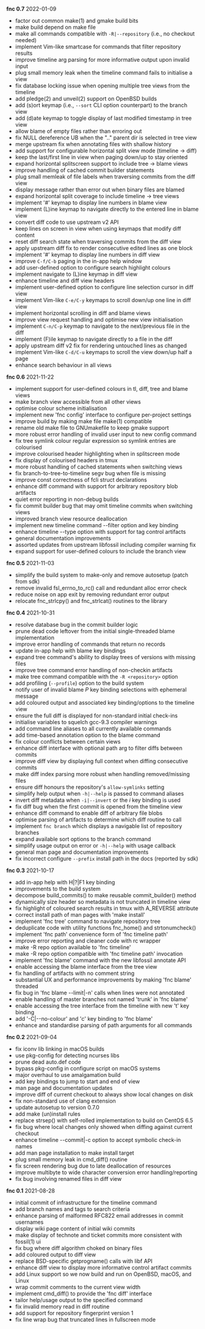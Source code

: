 **fnc 0.7** 2022-01-09

- factor out common make(1) and gmake build bits
- make build depend on make file
- make all commands compatible with `-R|--repository` (i.e., no checkout needed)
- implement Vim-like smartcase for commands that filter repository results
- improve timeline arg parsing for more informative output upon invalid input
- plug small memory leak when the timeline command fails to initialise a view
- fix database locking issue when opening multiple tree views from the timeline
- add pledge(2) and unveil(2) support on OpenBSD builds
- add (s)ort keymap (i.e., `--sort` CLI option counterpart) to the branch view
- add (d)ate keymap to toggle display of last modified timestamp in tree view
- allow blame of empty files rather than erroring out
- fix NULL dereference UB when the ".." parent dir is selected in tree view
- merge upstream fix when annotating files with shallow history
- add support for configurable horizontal split view mode (timeline -> diff)
- keep the last/first line in view when paging down/up to stay oriented
- expand horizontal splitscreen support to include tree -> blame views
- improve handling of cached commit builder statements
- plug small memleak of file labels when traversing commits from the diff view
- display message rather than error out when binary files are blamed
- expand horizontal split coverage to include timeline -> tree views
- implement '#' keymap to display line numbers in blame view
- implement (L)ine keymap to navigate directly to the entered line in blame view
- convert diff code to use upstream v2 API
- keep lines on screen in view when using keymaps that modify diff content
- reset diff search state when traversing commits from the diff view
- apply upstream diff fix to render consecutive edited lines as one block
- implement '#' keymap to display line numbers in diff view
- improve `C-f/C-b` paging in the in-app help window
- add user-defined option to configure search highlight colours
- implement navigate to (L)ine keymap in diff view
- enhance timeline and diff view headers
- implement user-defined option to configure line selection cursor in diff view
- implement Vim-like `C-e/C-y` keymaps to scroll down/up one line in diff view
- implement horizontal scrolling in diff and blame views
- improve view request handling and optimise new view initialisation
- implement `C-n/C-p` keymap to navigate to the next/previous file in the diff
- implement (F)ile keymap to navigate directly to a file in the diff
- apply upstream diff v2 fix for rendering untouched lines as changed
- implement Vim-like `C-d/C-u` keymaps to scroll the view down/up half a page
- enhance search behaviour in all views

**fnc 0.6** 2021-11-22

- implement support for user-defined colours in tl, diff, tree and blame views
- make branch view accessible from all other views
- optimise colour scheme initialisation
- implement new 'fnc config' interface to configure per-project settings
- improve build by making make file make(1) compatible
- rename old make file to GNUmakefile to keep gmake support
- more robust error handling of invalid user input to new config command
- fix tree symlink colour regular expression so symlink entries are colourised
- improve colourised header highlighting when in splitscreen mode
- fix display of colourised headers in tmux
- more robust handling of cached statements when switching views
- fix branch-to-tree-to-timeline segv bug when file is missing
- improve const correctness of fcli struct declarations
- enhance diff command with support for arbitrary repository blob artifacts
- quiet error reporting in non-debug builds
- fix commit builder bug that may omit timeline commits when switching views
- improved branch view resource deallocation
- implement new timeline command --filter option and key binding
- enhance timeline --type option with support for tag control artifacts
- general documentation improvements
- assorted updates from upstream libfossil including compiler warning fix
- expand support for user-defined colours to include the branch view

**fnc 0.5** 2021-11-03

- simplify the build system to make-only and remove autosetup (patch from sdk)
- remove invalid fsl_errno_to_rc() call and redundant alloc error check
- reduce noise on app exit by removing redundant error output
- relocate fnc_strlcpy() and fnc_strlcat() routines to the library

**fnc 0.4** 2021-10-31

- resolve database bug in the commit builder logic
- prune dead code leftover from the initial single-threaded blame implementation
- improve error handling of commands that return no records
- update in-app help with blame key bindings
- expand tree command's ability to display trees of versions with missing files
- improve tree command error handling of non-checkin artifacts
- make tree command compatible with the `-R <repository>` option
- add profiling (`--profile`) option to the build system
- notify user of invalid blame _P_ key binding selections with ephemeral message
- add coloured output and associated key binding/options to the timeline view
- ensure the full diff is displayed for non-standard initial check-ins
- initialise variables to squelch gcc-9.3 compiler warnings
- add command line aliases to all currently available commands
- add time-based annotation option to the blame command
- fix colour conflicts between certain views
- enhance diff interface with optional path arg to filter diffs between commits
- improve diff view by displaying full context when diffing consecutive commits
- make diff index parsing more robust when handling removed/missing files
- ensure diff honours the repository's `allow-symlinks` setting
- simplify help output when `-h|--help` is passed to command aliases
- invert diff metadata when `-i|--invert` or the _i_ key binding is used
- fix diff bug when the first commit is opened from the timeline view
- enhance diff command to enable diff of arbitrary file blobs
- optimise parsing of artifacts to determine which diff routine to call
- implement `fnc branch` which displays a navigable list of repository branches
- expand available sort options to the branch command
- simplify usage output on error or `-h|--help` with usage callback
- general man page and documentation improvements
- fix incorrect configure `--prefix` install path in the docs (reported by sdk)

**fnc 0.3** 2021-10-17

- add in-app help with H|?|F1 key binding
- improvements to the build system
- decompose build_commits() to make reusable commit_builder() method
- dynamically size header so metadata is not truncated in timeline view
- fix highlight of coloured search results in tmux with A_REVERSE attribute
- correct install path of man pages with 'make install'
- implement 'fnc tree' command to navigate repository tree
- deduplicate code with utility functions fnc_home() and strtonumcheck()
- implement 'fnc path' convenience form of 'fnc timeline path'
- improve error reporting and cleaner code with rc wrapper
- make -R repo option available to 'fnc timeline' 
- make -R repo option compatible with 'fnc timeline path' invocation
- implement 'fnc blame' command with the new libfossil annotate API
- enable accessing the blame interface from the tree view
- fix handling of artifacts with no comment string
- substantial UX and performance improvements by making 'fnc blame' threaded
- fix bug in 'fnc blame --limit|-n' calls when lines were not annotated
- enable handling of master branches not named 'trunk' in 'fnc blame'
- enable accessing the tree interface from the timeline with new 't' key binding
- add '-C|--no-colour' and 'c' key binding to 'fnc blame'
- enhance and standardise parsing of path arguments for all commands

**fnc 0.2** 2021-09-04

- fix iconv lib linking in macOS builds
- use pkg-config for detecting ncurses libs
- prune dead auto.def code
- bypass pkg-config in configure script on macOS systems
- major overhaul to use amalgamation build
- add key bindings to jump to start and end of view
- man page and documentation updates
- improve diff of current checkout to always show local changes on disk
- fix non-standard use of clang extension
- update autosetup to version 0.7.0
- add make (un)install rules
- replace strsep() with self-rolled implementation to build on CentOS 6.5
- fix bug where local changes only showed when diffing against current checkout
- enhance timeline --commit|-c option to accept symbolic check-in names
- add man page installation to make install target
- plug small memory leak in cmd_diff() routine
- fix screen rendering bug due to late deallocation of resources
- improve multibyte to wide character conversion error handling/reporting
- fix bug involving renamed files in diff view

**fnc 0.1** 2021-08-28

- initial commit of infrastructure for the timeline command
- add branch names and tags to search criteria
- enhance parsing of malformed RFC822 email addresses in commit usernames
- display wiki page content of initial wiki commits
- make display of technote and ticket commits more consistent with fossil(1) ui
- fix bug where diff algorithm choked on binary files
- add coloured output to diff view
- replace BSD-specific getprogname() calls with libf API
- enhance diff view to display more informative control artifact commits
- add Linux support so we now build and run on OpenBSD, macOS, and Linux
- wrap commit comments to the current view width
- implement cmd_diff() to provide the 'fnc diff' interface
- tailor help/usage output to the specified command
- fix invalid memory read in diff routine
- add support for repository fingerprint version 1
- fix line wrap bug that truncated lines in fullscreen mode


